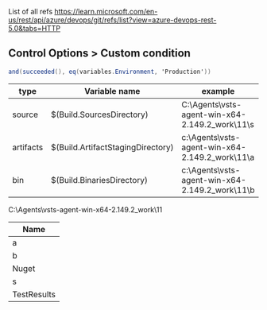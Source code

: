 
List of all refs
https://learn.microsoft.com/en-us/rest/api/azure/devops/git/refs/list?view=azure-devops-rest-5.0&tabs=HTTP


## Control Options > Custom condition
```cs
and(succeeded(), eq(variables.Environment, 'Production'))
```
| type        |         Variable name               |             example                             |
|-------------|-------------------------------------|-------------------------------------------------|
| source      | $(Build.SourcesDirectory)           | C:\Agents\vsts-agent-win-x64-2.149.2\_work\11\s |
| artifacts   | $(Build.ArtifactStagingDirectory)   | c:\Agents\vsts-agent-win-x64-2.149.2\_work\11\a |
| bin         | $(Build.BinariesDirectory)          | c:\Agents\vsts-agent-win-x64-2.149.2\_work\11\b |


C:\Agents\vsts-agent-win-x64-2.149.2\_work\11

|Name        |
|------------|
|a           |
|b           |
|Nuget       |
|s           |
|TestResults |